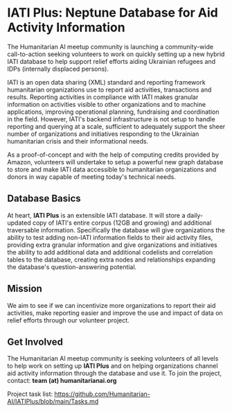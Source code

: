 # IATI Plus: Neptune Database for Aid Activity Information

The Humanitarian AI meetup community is launching a community-wide call-to-action seeking volunteers to work on quickly setting up a new hybrid IATI database to help support relief efforts aiding Ukrainian refugees and IDPs (internally displaced persons).

IATI is an open data sharing (XML) standard and reporting framework humanitarian organizations use to report aid activities, transactions and results. Reporting activities in compliance with IATI makes granular information on activities visible to other organizations and to machine applications, improving operational planning, fundraising and coordination in the field. However, IATI's backend infrastructure is not setup to handle reporting and querying at a scale, sufficient to adequately support the sheer number of organizations and initiatives responding to the Ukrainian humanitarian crisis and their informational needs.

As a proof-of-concept and with the help of computing credits provided by Amazon, volunteers will undertake to setup a powerful new graph database to store and make IATI data accessible to humanitarian organizations and donors in way capable of meeting today's technical needs.

## Database Basics

At heart, **IATI Plus** is an extensible IATI database. It will store a daily-updated copy of IATI's entire corpus (12GB and growing) and additional traversable  information. Specifically the database will give organizations the ability to test adding non-IATI information fields to their aid activity files, providing extra granular information and give organizations and initiatives the ability to add additional data and additional codelists and correlation tables to the database, creating extra nodes and relationships expanding the database's question-answering potential.

## Mission

We aim to see if we can incentivize more organizations to report their aid activities, make reporting easier and improve the use and impact of data on relief efforts through our volunteer project.

## Get Involved

The Humanitarian AI meetup community is seeking volunteers of all levels to help work on setting up **IATI Plus** and on helping organizations channel aid activity information through the database and use it. To join the project, contact: **team (at) humanitarianai.org**

Project task list: https://github.com/Humanitarian-AI/IATIPlus/blob/main/Tasks.md
